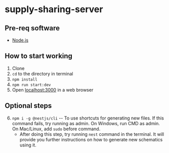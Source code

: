 # supply-sharing-server

## Pre-req software
* [Node.js](https://nodejs.org/en/download/)

## How to start working
1. Clone<br/>
2. `cd` to the directory in terminal<br/>
3. `npm install`<br/>
4. `npm run start:dev`<br/>
5. Open [localhost:3000](http://localhost:3000/) in a web browser<br/>

## Optional steps
6. `npm i -g @nestjs/cli` -- To use shortcuts for generating new files. If this command fails, try running as admin. On Windows, run CMD as admin. On Mac/Linux, add `sudo` before command.
	* After doing this step, try running `nest` command in the terminal. It will provide you further instructions on how to generate new schematics using it.